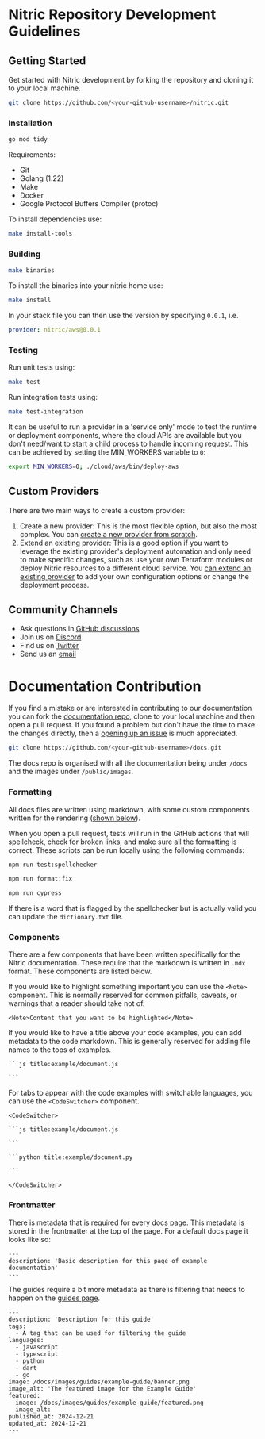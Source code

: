 # Nitric Repository Development Guidelines

## Getting Started

Get started with Nitric development by forking the repository and cloning it to your local machine.

```bash
git clone https://github.com/<your-github-username>/nitric.git
```

### Installation

```bash
go mod tidy
```

Requirements:

- Git
- Golang (1.22)
- Make
- Docker
- Google Protocol Buffers Compiler (protoc)

To install dependencies use:

```bash
make install-tools
```

### Building

```bash
make binaries
```

To install the binaries into your nitric home use:

```bash
make install
```

In your stack file you can then use the version by specifying `0.0.1`, i.e.

```yaml
provider: nitric/aws@0.0.1
```

### Testing

Run unit tests using:

```bash
make test
```

Run integration tests using:

```bash
make test-integration
```

It can be useful to run a provider in a 'service only' mode to test the runtime or deployment components, where the cloud APIs are available but you don't need/want to start a child process to handle incoming request. This can be achieved by setting the MIN_WORKERS variable to `0`:

```bash
export MIN_WORKERS=0; ./cloud/aws/bin/deploy-aws
```

## Custom Providers

There are two main ways to create a custom provider:

1. Create a new provider: This is the most flexible option, but also the most complex. You can [create a new provider from scratch](https://nitric.io/docs/providers/custom/create).
2. Extend an existing provider: This is a good option if you want to leverage the existing provider's deployment automation and only need to make specific changes, such as use your own Terraform modules or deploy Nitric resources to a different cloud service. You [can extend an existing provider](https://nitric.io/docs/providers/custom/extend) to add your own configuration options or change the deployment process.

## Community Channels

- Ask questions in [GitHub discussions](https://github.com/nitrictech/nitric/discussions)
- Join us on [Discord](https://nitric.io/chat)
- Find us on [Twitter](https://twitter.com/nitric_io)
- Send us an [email](mailto:maintainers@nitric.io)

# Documentation Contribution

If you find a mistake or are interested in contributing to our documentation you can fork the [documentation repo](https://github.com/nitrictech/docs), clone to your local machine and then open a pull request. If you found a problem but don't have the time to make the changes directly, then a [opening up an issue](https://github.com/nitrictech/docs/issues/new/choose) is much appreciated.

```bash
git clone https://github.com/<your-github-username>/docs.git
```

The docs repo is organised with all the documentation being under `/docs` and the images under `/public/images`.

### Formatting

All docs files are written using markdown, with some custom components written for the rendering ([shown below](#components)).

When you open a pull request, tests will run in the GitHub actions that will spellcheck, check for broken links, and make sure all the formatting is correct. These scripts can be run locally using the following commands:

```bash
npm run test:spellchecker

npm run format:fix

npm run cypress
```

If there is a word that is flagged by the spellchecker but is actually valid you can update the `dictionary.txt` file.

### Components

There are a few components that have been written specifically for the Nitric documentation. These require that the markdown is written in `.mdx` format. These components are listed below.

If you would like to highlight something important you can use the `<Note>` component. This is normally reserved for common pitfalls, caveats, or warnings that a reader should take not of.

```
<Note>Content that you want to be highlighted</Note>
```

If you would like to have a title above your code examples, you can add metadata to the code markdown. This is generally reserved for adding file names to the tops of examples.

````
```js title:example/document.js

```
````

For tabs to appear with the code examples with switchable languages, you can use the `<CodeSwitcher>` component.

````
<CodeSwitcher>

```js title:example/document.js

```

```python title:example/document.py

```

</CodeSwitcher>
````

### Frontmatter

There is metadata that is required for every docs page. This metadata is stored in the frontmatter at the top of the page. For a default docs page it looks like so:

```
---
description: 'Basic description for this page of example documentation'
---
```

The guides require a bit more metadata as there is filtering that needs to happen on the [guides page](https://nitric.io/docs/guides).

```
---
description: 'Description for this guide'
tags:
  - A tag that can be used for filtering the guide
languages:
  - javascript
  - typescript
  - python
  - dart
  - go
image: /docs/images/guides/example-guide/banner.png
image_alt: 'The featured image for the Example Guide'
featured:
  image: /docs/images/guides/example-guide/featured.png
  image_alt:
published_at: 2024-12-21
updated_at: 2024-12-21
---
```
